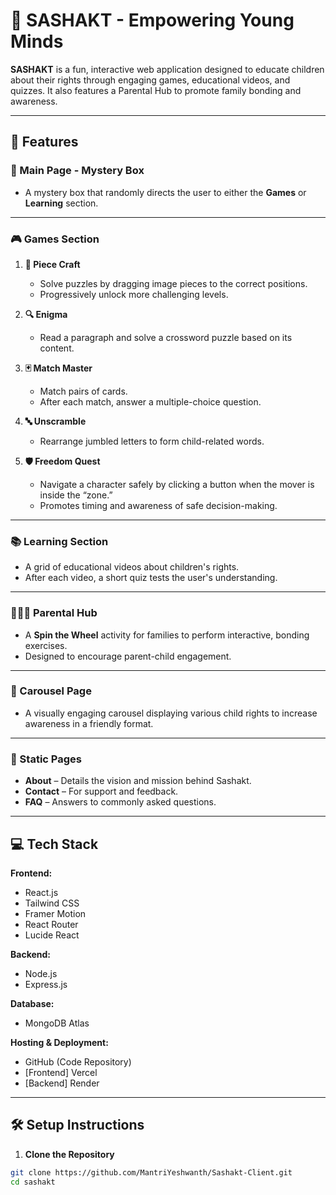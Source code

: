 # 🧠 SASHAKT - Empowering Young Minds

**SASHAKT** is a fun, interactive web application designed to educate children about their rights through engaging games, educational videos, and quizzes. It also features a Parental Hub to promote family bonding and awareness.


---

## 🚀 Features

### 🎁 Main Page - Mystery Box
- A mystery box that randomly directs the user to either the **Games** or **Learning** section.

---

### 🎮 Games Section
1. **🧩 Piece Craft**
   - Solve puzzles by dragging image pieces to the correct positions.
   - Progressively unlock more challenging levels.

2. **🔍 Enigma**
   - Read a paragraph and solve a crossword puzzle based on its content.

3. **🃏 Match Master**
   - Match pairs of cards.
   - After each match, answer a multiple-choice question.

4. **🔤 Unscramble**
   - Rearrange jumbled letters to form child-related words.

5. **🛡️ Freedom Quest**
   - Navigate a character safely by clicking a button when the mover is inside the “zone.”
   - Promotes timing and awareness of safe decision-making.

---

### 📚 Learning Section
- A grid of educational videos about children's rights.
- After each video, a short quiz tests the user's understanding.

---

### 👨‍👩‍👧 Parental Hub
- A **Spin the Wheel** activity for families to perform interactive, bonding exercises.
- Designed to encourage parent-child engagement.

---

### 🎠 Carousel Page
- A visually engaging carousel displaying various child rights to increase awareness in a friendly format.

---

### 📄 Static Pages
- **About** – Details the vision and mission behind Sashakt.
- **Contact** – For support and feedback.
- **FAQ** – Answers to commonly asked questions.

---

## 💻 Tech Stack

**Frontend:**
- React.js
- Tailwind CSS
- Framer Motion
- React Router
- Lucide React

**Backend:**
- Node.js
- Express.js

**Database:**
- MongoDB Atlas

**Hosting & Deployment:**
- GitHub (Code Repository)
- [Frontend] Vercel
- [Backend] Render

---

## 🛠️ Setup Instructions

1. **Clone the Repository**
```bash
git clone https://github.com/MantriYeshwanth/Sashakt-Client.git
cd sashakt
